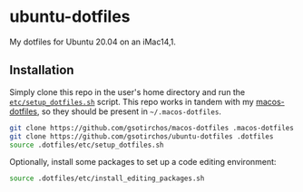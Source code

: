 # ubuntu-dotfiles
My dotfiles for Ubuntu 20.04 on an iMac14,1.

## Installation
Simply clone this repo in the user's home directory and run the [`etc/setup_dotfiles.sh`](etc/setup_dotfiles.sh) script. This repo works in tandem with my [macos-dotfiles](https://github.com/gsotirchos/macos-dotfiles), so they should be present in `~/.macos-dotfiles`.
``` bash
git clone https://github.com/gsotirchos/macos-dotfiles .macos-dotfiles
git clone https://github.com/gsotirchos/ubuntu-dotfiles .dotfiles
source .dotfiles/etc/setup_dotfiles.sh
```

Optionally, install some packages to set up a code editing environment:
``` bash
source .dotfiles/etc/install_editing_packages.sh
```
